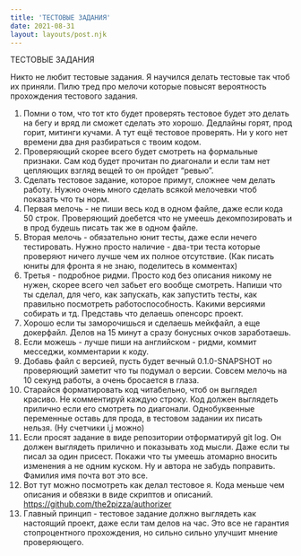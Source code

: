 ```yaml
---
title: 'ТЕСТОВЫЕ ЗАДАНИЯ'
date: 2021-08-31
layout: layouts/post.njk
---
```

ТЕСТОВЫЕ ЗАДАНИЯ

Никто не любит тестовые задания. Я научился делать тестовые так чтоб их приняли. Пилю тред про мелочи которые повысят вероятность прохождения тестового задания. 

 1. Помни о том, что тот кто будет проверять тестовое будет это делать на бегу и вряд ли сможет сделать это хорошо. Дедлайны горят, прод горит, митинги кучами. А тут ещё тестовое проверять. Ни у кого нет времени два дня разбираться с твоим кодом.
 2. Проверяющий скорее всего будет смотреть на формальные признаки. Сам код будет прочитан по диагонали и если там нет цепляющих взгляд вещей то он пройдет “ревью”.
 3. Сделать тестовое задание, которое примут, сложнее чем делать работу. Нужно очень много сделать всякой мелочевки чтоб показать что ты норм.
 4. Первая мелочь - не пиши весь код в одном файле, даже если кода 50 строк. Проверяющий доебется что не умеешь декомпозировать и в прод будешь писать так же в одном файле. 
 5. Вторая мелочь - обязательно юнит тесты, даже если нечего тестировать. Нужно просто наличие - два-три теста которые проверяют ничего лучше чем их полное отсутствие. (Как писать юниты для фронта я не знаю, поделитесь в комментах)
 6. Третья - подробное ридми. Просто код без описания никому не нужен, скорее всего чел забьет его вообще смотреть. Напиши что ты сделал, для чего, как запускать, как запустить тесты, как правильно посмотреть работоспособность. Какими версиями собирать и тд. Представь что делаешь опенсорс проект. 
 7. Хорошо если ты заморочишься и сделаешь мейкфайл, а еще докерфайл. Делов на 15 минут а сразу бонусных очков заработаешь. 
 8. Если можешь - лучше пиши на английском - ридми, коммит месседжи, комментарии к коду. 
 9. Добавь файл с версией, пусть будет вечный 0.1.0-SNAPSHOT но проверяющий заметит что ты подумал о версии. Совсем мелочь на 10 секунд работы, а очень бросается в глаза. 
 10. Старайся форматировать код читабельно, чтоб он выглядел красиво. Не комментируй каждую строку. Код должен выглядеть прилично если его смотреть по диагонали. Однобуквенные переменные оставь для прода, в тестовом задании их писать нельзя. (Ну счетчики i,j можно)
 11. Если просят задание в виде репозитории отформатируй git log. Он должен выглядеть прилично и показывать ход мысли. Даже если ты писал за один присест. Покажи что ты умеешь атомарно вносить изменения а не одним куском. Ну и автора не забудь поправить. Фамилия имя почта вот это все. 
 12. Вот тут можно посмотреть как делал тестовое я. Кода меньше чем описания и обвязки в виде скриптов и описаний. https://github.com/the2pizza/authorizer
 13. Главный принцип - тестовое задание должно выглядеть как настоящий проект, даже если там делов на час. Это все не гарантия стопроцентного прохождения, но сильно сильно улучшит мнение проверяющего.


